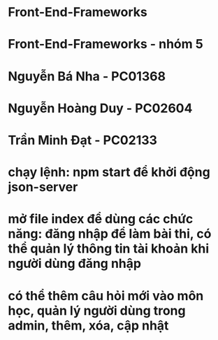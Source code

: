 # Front-End-Frameworks
# Front-End-Frameworks - nhóm 5
# Nguyễn Bá Nha - PC01368
# Nguyễn Hoàng Duy - PC02604
# Trần Minh Đạt - PC02133


# chạy lệnh:  npm start  để khởi động json-server  
# mở file index để dùng các chức năng: đăng nhập để làm bài thi, có thể quản lý thông tin tài khoản khi người dùng đăng nhập
# có thể thêm câu hỏi mới vào môn học, quản lý người dùng  trong admin, thêm, xóa, cập nhật 